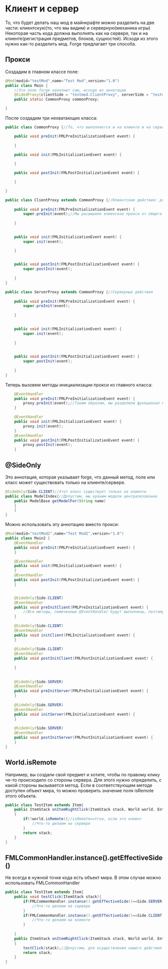 # Клиент и сервер

То, что будет делать наш мод в майнкрафте можно разделить на две части: 
клиентскую(то, что мы видим) и серверную(механика игры)
Некоторая часть кода должна выполнять как на сервере, так и на клиенте(регистрация предметов, блоков, сущностей).
Исходя из этого нужно как-то разделить мод.
Forge предлагает три способа.

## Прокси

Создадим в главном классе поле:
```java
@Mod(modid="testMod",name="Test Mod",version="1.0")
public class Main {
	//Это поле forge наполнит сам, исходя из аннотации
	@SidedProxy(clientSide = "testmod.ClientProxy", serverSide = "testmod.ServerProxy")
	public static CommonProxy commonProxy;

}
```

После создадим три нехватающих класса:
```java
public class CommonProxy {//То, что выполняется и на клиенте и на сервере

    public void preInit(FMLPreInitializationEvent event) {
        
    }

    public void init(FMLInitializationEvent event) {
        
    }

    public void postInit(FMLPostInitializationEvent event) {

    }

}

public class ClientProxy extends CommonProxy {//Клиентские действия: регистрация рендеров, загрузка моделей
    
    public void preInit(FMLPreInitializationEvent event) {
        super.preInit(event);//Мы расширили клиенское прокси от общего и теперь нужно выполнить на клиенте общий функционал
        
    }

    
    public void init(FMLInitializationEvent event) {
        super.init(event);

    }

    
    public void postInit(FMLPostInitializationEvent event) {
        super.postInit(event);
        
    }
}

public class ServerProxy extends CommonProxy {//Серверные действия
    
    public void preInit(FMLPreInitializationEvent event) {
        super.preInit(event);
        
    }

    
    public void init(FMLInitializationEvent event) {
        super.init(event);
        
    }

    
    public void postInit(FMLPostInitializationEvent event) {
        super.postInit(event);
        
    }
}
```

Теперь вызовем методы инициализации прокси из главного класса:

```java
	@EventHandler
	public void preInit(FMLPreInitializationEvent event) {
		proxy.preInit(event);//Таким образом, мы разделили функционал на серверную и клиентскую части
	}

	@EventHandler
	public void init(FMLInitializationEvent event) {
		proxy.init(event);
	}
	@EventHandler
	public void postInit(FMLPostInitializationEvent event) {
		proxy.postInit(event);
	}
```
## @SideOnly
Это аннотация, которая указывает forge, что данный метод, поле или класс может существовать только на клиенте/сервере.
```java
@SideOnly(Side.CLIENT)//Этот класс существует только на клиенте
public class ModelIndex{//Допустим, мы храним модели централизованно
	public ModelBase getModelFor(String name)
    {
    }
}
```
Можно использовать эту аннотацию вместо прокси:
```java
@Mod(modid="testMod2",name="Test Mod2",version="1.0")
public class Main2 {
	@EventHandler
	public void preInit(FMLPreInitializationEvent event) {
	}

	@EventHandler
	public void init(FMLInitializationEvent event) {
	}
	@EventHandler
	public void postInit(FMLPostInitializationEvent event) {
	}


	@SideOnly(Side.CLIENT)
	@EventHandler
	public void preInitClient(FMLPreInitializationEvent event) {
		//Все методы, помеченные @EventHandler будут выполнены, поэтому не нужно вызывать preInit из preInitClient и preInitServer
	}
	
	@SideOnly(Side.CLIENT)
	@EventHandler
	public void initClient(FMLInitializationEvent event) {
	}
	
	@SideOnly(Side.CLIENT)
	@EventHandler
	public void postInitClient(FMLPostInitializationEvent event) {
		
	}
	
	
	@SideOnly(Side.SERVER)
	@EventHandler
	public void preInitServer(FMLPreInitializationEvent event) {
	}
	
	@SideOnly(Side.SERVER)
	@EventHandler
	public void initServer(FMLInitializationEvent event) {
	}
	
	@SideOnly(Side.SERVER)
	@EventHandler
	public void postInitServer(FMLPostInitializationEvent event) {
	}
}
```

## World.isRemote
Например, вы создали свой предмет и хотите, чтобы по правому клику че-то происходило со стороны сервера. Для этого нужно определить, с какой стороны вызывается метод.
Если в соответствующем методе доступен объект мира, то можно проверить значение поля isRemote этого объекта.
```java
public class TestItem extends Item{
	public ItemStack onItemRightClick(ItemStack stack, World world, EntityPlayer player)
    {
		if(!world.isRemote){//isRemote==true, если это клиент
			//Что-то делаем на сервере
		}
        return stack;
    }
}
```

## FMLCommonHandler.instance().getEffectiveSide()
Не всегда в нужной точке кода есть объект мира.
В этом случае можно использовать FMLCommonHandler
```java
public class TestItem extends Item{
	public void testClick(ItemStack stack){
		if(FMLCommonHandler.instance().getEffectiveSide()==Side.SERVER){
			//Что-то делаем на сервере
		}
		if(FMLCommonHandler.instance().getEffectiveSide()==Side.CLIENT){
			//Что-то делаем на клиенте
		}
	
	}
	public ItemStack onItemRightClick(ItemStack stack, World world, EntityPlayer player)
    {
		testClick(stack);//Допустим, для осуществления нашего действия нам нужен только стак
        return stack;
    }
}
```